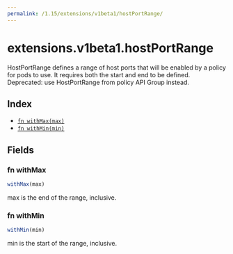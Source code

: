 ```yaml
---
permalink: /1.15/extensions/v1beta1/hostPortRange/
---
```


# extensions.v1beta1.hostPortRange

HostPortRange defines a range of host ports that will be enabled by a policy for pods to use.  It requires both the start and end to be defined. Deprecated: use HostPortRange from policy API Group instead.

## Index

* [`fn withMax(max)`](#fn-withmax)
* [`fn withMin(min)`](#fn-withmin)

## Fields

### fn withMax

```ts
withMax(max)
```

max is the end of the range, inclusive.

### fn withMin

```ts
withMin(min)
```

min is the start of the range, inclusive.